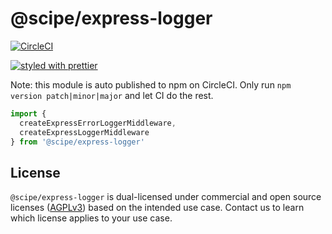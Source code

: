 # @scipe/express-logger

[![CircleCI](https://circleci.com/gh/science-periodicals/express-logger.svg?style=svg&circle-token=8b8da3f3d5a2c5412508defb01eb5d4117e5d3d8)](https://circleci.com/gh/science-periodicals/express-logger)

[![styled with prettier](https://img.shields.io/badge/styled_with-prettier-ff69b4.svg)](https://github.com/prettier/prettier)

Note: this module is auto published to npm on CircleCI. Only run `npm version
patch|minor|major` and let CI do the rest.


```js
import {
  createExpressErrorLoggerMiddleware,
  createExpressLoggerMiddleware
} from '@scipe/express-logger'
```

## License

`@scipe/express-logger` is dual-licensed under commercial and open source
licenses ([AGPLv3](https://www.gnu.org/licenses/agpl-3.0.en.html)) based on the
intended use case. Contact us to learn which license applies to your use case.

